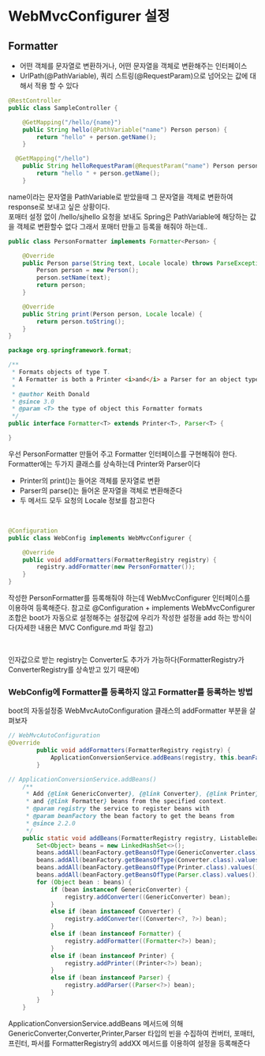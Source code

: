 # WebMvcConfigurer 설정

## Formatter

- 어떤 객체를 문자열로 변환하거나, 어떤 문자열을 객체로 변환해주는 인터페이스
- UrlPath(@PathVariable), 쿼리 스트링(@RequestParam)으로 넘어오는 값에 대해서 적용 할 수 있다

```java
@RestController
public class SampleController {

	@GetMapping("/hello/{name}")
	public String hello(@PathVariable("name") Person person) {
		return "hello" + person.getName();
	}

  @GetMapping("/hello")
	public String helloRequestParam(@RequestParam("name") Person person) {
		return "hello " + person.getName();
	}
```

name이라는 문자열을 PathVariable로 받았을때 그 문자열을 객체로 변환하여 response로 보내고 싶은 상황이다.
<br>포매터 설정 없이 /hello/sjhello 요청을 보내도 Spring은 PathVariable에 해당하는 값을 객체로 변환할수 없다 그래서 포매터 만들고 등록을 해줘야 하는데..

```java
public class PersonFormatter implements Formatter<Person> {

	@Override
	public Person parse(String text, Locale locale) throws ParseException {
		Person person = new Person();
		person.setName(text);
		return person;
	}

	@Override
	public String print(Person person, Locale locale) {
		return person.toString();
	}
}
```

```java
package org.springframework.format;

/**
 * Formats objects of type T.
 * A Formatter is both a Printer <i>and</i> a Parser for an object type.
 *
 * @author Keith Donald
 * @since 3.0
 * @param <T> the type of object this Formatter formats
 */
public interface Formatter<T> extends Printer<T>, Parser<T> {

}
```

우선 PersonFormatter 만들어 주고 Formatter 인터페이스를 구현해줘야 한다. Formatter에는 두가지 클래스를 상속하는데 Printer와 Parser이다

- Printer의 print()는 들어온 객체를 문자열로 변환
- Parser의 parse()는 들어온 문자열을 객체로 변환해준다
- 두 메서드 모두 요청의 Locale 정보를 참고한다

<br>

```java
@Configuration
public class WebConfig implements WebMvcConfigurer {

	@Override
	public void addFormatters(FormatterRegistry registry) {
		registry.addFormatter(new PersonFormatter());
	}
}
```

작성한 PersonFormatter를 등록해줘야 하는데 WebMvcConfigurer 인터페이스를 이용하여 등록해준다. 참고로 @Configuration + implements WebMvcConfigurer 조합은 boot가 자동으로 설정해주는 설정값에 우리가 작성한 설정을 add 하는 방식이다(자세한 내용은 MVC Configure.md 파일 참고)

<br>

인자값으로 받는 registry는 Converter도 추가가 가능하다(FormatterRegistry가 ConverterRegistry를 상속받고 있기 때문에)

### WebConfig에 Formatter를 등록하지 않고 Formatter를 등록하는 방법

boot의 자동설정중 WebMvcAutoConfiguration 클래스의 addFormatter 부분을 살펴보자

```java
// WebMvcAutoConfiguration
@Override
		public void addFormatters(FormatterRegistry registry) {
			ApplicationConversionService.addBeans(registry, this.beanFactory);
		}
```

```java
// ApplicationConversionService.addBeans()
	/**
	 * Add {@link GenericConverter}, {@link Converter}, {@link Printer}, {@link Parser}
	 * and {@link Formatter} beans from the specified context.
	 * @param registry the service to register beans with
	 * @param beanFactory the bean factory to get the beans from
	 * @since 2.2.0
	 */
	public static void addBeans(FormatterRegistry registry, ListableBeanFactory beanFactory) {
		Set<Object> beans = new LinkedHashSet<>();
		beans.addAll(beanFactory.getBeansOfType(GenericConverter.class).values());
		beans.addAll(beanFactory.getBeansOfType(Converter.class).values());
		beans.addAll(beanFactory.getBeansOfType(Printer.class).values());
		beans.addAll(beanFactory.getBeansOfType(Parser.class).values());
		for (Object bean : beans) {
			if (bean instanceof GenericConverter) {
				registry.addConverter((GenericConverter) bean);
			}
			else if (bean instanceof Converter) {
				registry.addConverter((Converter<?, ?>) bean);
			}
			else if (bean instanceof Formatter) {
				registry.addFormatter((Formatter<?>) bean);
			}
			else if (bean instanceof Printer) {
				registry.addPrinter((Printer<?>) bean);
			}
			else if (bean instanceof Parser) {
				registry.addParser((Parser<?>) bean);
			}
		}
	}
```

ApplicationConversionService.addBeans 메서드에 의해 GenericConverter,Converter,Printer,Parser 타입의 빈을 수집하여 컨버터, 포매터, 프린터, 파서를 FormatterRegistry의 addXX 메서드를 이용하여 설정을 등록해준다
